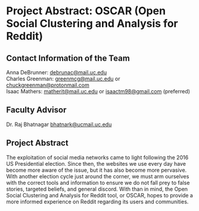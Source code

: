 # Project Abstract: OSCAR (Open Social Clustering and Analysis for Reddit)

## Contact Information of the Team
Anna DeBrunner: debrunac@mail.uc.edu\
Charles Greenman: greenmcg@mail.uc.edu or chuckgreenman@protonmail.com\
Isaac Mathers: matherit@mail.uc.edu or isaactm98@gmail.com (preferred)

## Faculty Advisor
Dr. Raj Bhatnagar bhatnark@ucmail.uc.edu

## Project Abstract
The exploitation of social media networks came to light following the 2016 US Presidential election. Since then, the websites we use every day have become more aware of the issue, but it has also become more pervasive. With another election cycle just around the corner, we must arm ourselves with the correct tools and information to ensure we do not fall prey to false stories, targeted beliefs, and general discord. With than in mind, the Open Social Clustering and Analysis for Reddit tool, or OSCAR, hopes to provide a more informed experience on Reddit regarding its users and communities.